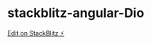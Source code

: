# stackblitz-angular-Dio

[Edit on StackBlitz ⚡️](https://stackblitz.com/edit/stackblitz-starters-iaurfd)